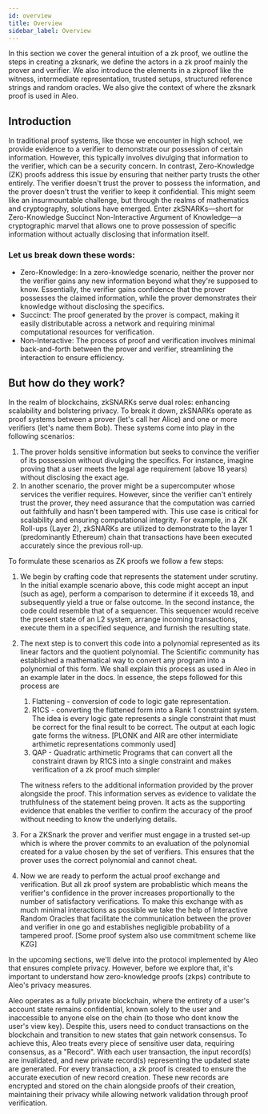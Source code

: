 ```yaml
---
id: overview
title: Overview
sidebar_label: Overview
---
```


In this section we cover the general intuition of a zk proof, we outline the steps in creating a zksnark, we define the actors in a zk proof mainly the prover and verifier. We also introduce the elements in a zkproof like the witness, intermediate representation, trusted setups, structured reference strings and random oracles. We also give the context of where the zksnark proof is used in Aleo.

## Introduction

In traditional proof systems, like those we encounter in high school, we provide evidence to a verifier to demonstrate our possession of certain information. However, this typically involves divulging that information to the verifier, which can be a security concern. In contrast, Zero-Knowledge (ZK) proofs address this issue by ensuring that neither party trusts the other entirely. The verifier doesn't trust the prover to possess the information, and the prover doesn't trust the verifier to keep it confidential. This might seem like an insurmountable challenge, but through the realms of mathematics and cryptography, solutions have emerged. Enter zkSNARKs—short for Zero-Knowledge Succinct Non-Interactive Argument of Knowledge—a cryptographic marvel that allows one to prove possession of specific information without actually disclosing that information itself.

### Let us break down these words:

- Zero-Knowledge: In a zero-knowledge scenario, neither the prover nor the verifier gains any new information beyond what they're supposed to know. Essentially, the verifier gains confidence that the prover possesses the claimed information, while the prover demonstrates their knowledge without disclosing the specifics.
- Succinct: The proof generated by the prover is compact, making it easily distributable across a network and requiring minimal computational resources for verification.
- Non-Interactive: The process of proof and verification involves minimal back-and-forth between the prover and verifier, streamlining the interaction to ensure efficiency.

## But how do they work?

In the realm of blockchains, zkSNARKs serve dual roles: enhancing scalability and bolstering privacy. To break it down, zkSNARKs operate as proof systems between a prover (let's call her Alice) and one or more verifiers (let's name them Bob). These systems come into play in the following scenarios:

1. The prover holds sensitive information but seeks to convince the verifier of its possession without divulging the specifics. For instance, imagine proving that a user meets the legal age requirement (above 18 years) without disclosing the exact age.
2. In another scenario, the prover might be a supercomputer whose services the verifier requires. However, since the verifier can't entirely trust the prover, they need assurance that the computation was carried out faithfully and hasn't been tampered with. This use case is critical for scalability and ensuring computational integrity. For example, in a ZK Roll-ups (Layer 2), zkSNARKs are utilized to demonstrate to the layer 1 (predominantly Ethereum) chain that transactions have been executed accurately since the previous roll-up.
	
To formulate these scenarios as ZK proofs we follow a few steps: 

1. We begin by crafting code that represents the statement under scrutiny. In the initial example scenario above, this code might accept an input (such as age), perform a comparison to determine if it exceeds 18, and subsequently yield a true or false outcome. In the second instance, the code could resemble that of a sequencer. This sequencer would receive the present state of an L2 system, arrange incoming transactions, execute them in a specified sequence, and furnish the resulting state.
2. The next step is to convert this code into a polynomial represented as its linear factors and the quotient polynomial. The Scientific community has established a mathematical way to convert any program into a polynomial of this form. We shall explain this process as used in Aleo in an example later in the docs. In essence, the steps followed for this process are 
   
    1. Flattening - conversion of code to logic gate representation. 
    2. R1CS - converting the flattened form into a Rank 1 constraint system. The idea is every logic gate represents a single constraint that must be correct for the final result to be correct. The output at each logic gate forms the witness. [PLONK and AIR are other intermidiate arthimetic representations commonly used]
    3. QAP - Quadratic arthimetic Programs that can convert all the constraint drawn by R1CS into a single constraint and makes verification of a zk proof much simpler

    The witness refers to the additional information provided by the prover alongside the proof. This information serves as evidence to validate the truthfulness of the statement being proven. It acts as the supporting evidence that enables the verifier to confirm the accuracy of the proof without needing to know the underlying details.

 3. For a ZKSnark the prover and verifier must engage in a trusted set-up which is where the prover commits to an evaluation of the polynomial created for a value chosen by the set of verifiers. This ensures that the prover uses the correct polynomial and cannot cheat. 
 4. Now we are ready to perform the actual proof exchange and verification. But all zk proof system are probablistic which means the verifier's confidence in the prover increases proportionally to the number of satisfactory verifications. To make this exchange with as much minimal interactions as possible we take the help of Interactive Random Oracles that facilitate the communication between the prover and verifier in one go and establishes negligible probability of a tampered proof. [Some proof system also use commitment scheme like KZG]


In the upcoming sections, we'll delve into the protocol implemented by Aleo that ensures complete privacy. However, before we explore that, it's important to understand how zero-knowledge proofs (zkps) contribute to Aleo's privacy measures.

Aleo operates as a fully private blockchain, where the entirety of a user's account state remains confidential, known solely to the user and inaccessible to anyone else on the chain (to those who dont know the user's view key). Despite this, users need to conduct transactions on the blockchain and transition to new states that gain network consensus. To achieve this, Aleo treats every piece of sensitive user data, requiring consensus, as a "Record". With each user transaction, the input record(s) are invalidated, and new private record(s) representing the updated state are generated. For every transaction, a zk proof is created to ensure the accurate execution of new record creation. These new records are encrypted and stored on the chain alongside proofs of their creation, maintaining their privacy while allowing network validation through proof verification.




	

